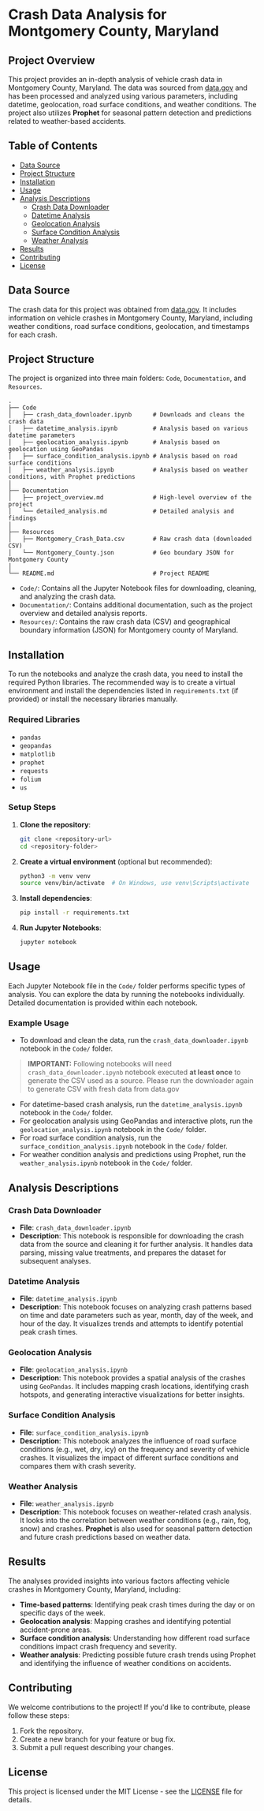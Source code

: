 # Crash Data Analysis for Montgomery County, Maryland

## Project Overview
This project provides an in-depth analysis of vehicle crash data in Montgomery County, Maryland. The data was sourced from [data.gov](https://data.gov) and has been processed and analyzed using various parameters, including datetime, geolocation, road surface conditions, and weather conditions. The project also utilizes **Prophet** for seasonal pattern detection and predictions related to weather-based accidents.

## Table of Contents
- [Data Source](#data-source)
- [Project Structure](#project-structure)
- [Installation](#installation)
- [Usage](#usage)
- [Analysis Descriptions](#analysis-descriptions)
    - [Crash Data Downloader](#crash-data-downloader)
    - [Datetime Analysis](#datetime-analysis)
    - [Geolocation Analysis](#geolocation-analysis)
    - [Surface Condition Analysis](#surface-condition-analysis)
    - [Weather Analysis](#weather-analysis)
- [Results](#results)
- [Contributing](#contributing)
- [License](#license)

## Data Source
The crash data for this project was obtained from [data.gov](https://data.gov). It includes information on vehicle crashes in Montgomery County, Maryland, including weather conditions, road surface conditions, geolocation, and timestamps for each crash.

## Project Structure
The project is organized into three main folders: `Code`, `Documentation`, and `Resources`.
```
.
├── Code
│   ├── crash_data_downloader.ipynb      # Downloads and cleans the crash data
│   ├── datetime_analysis.ipynb          # Analysis based on various datetime parameters
│   ├── geolocation_analysis.ipynb       # Analysis based on geolocation using GeoPandas
│   ├── surface_condition_analysis.ipynb # Analysis based on road surface conditions
│   ├── weather_analysis.ipynb           # Analysis based on weather conditions, with Prophet predictions
│
├── Documentation
│   ├── project_overview.md              # High-level overview of the project
│   └── detailed_analysis.md             # Detailed analysis and findings
│
├── Resources
│   ├── Montgomery_Crash_Data.csv        # Raw crash data (downloaded CSV)
│   └── Montgomery_County.json           # Geo boundary JSON for Montgomery County
│
└── README.md                            # Project README
```
- `Code/`: Contains all the Jupyter Notebook files for downloading, cleaning, and analyzing the crash data.
- `Documentation/`: Contains additional documentation, such as the project overview and detailed analysis reports.
- `Resources/`: Contains the raw crash data (CSV) and geographical boundary information (JSON) for Montgomery county of Maryland.

## Installation
To run the notebooks and analyze the crash data, you need to install the required Python libraries. The recommended way is to create a virtual environment and install the dependencies listed in `requirements.txt` (if provided) or install the necessary libraries manually.

### Required Libraries
- `pandas`
- `geopandas`
- `matplotlib`
- `prophet`
- `requests`
- `folium`
- `us`

### Setup Steps

1. **Clone the repository**:
    ```bash
    git clone <repository-url>
    cd <repository-folder>
    ```

2. **Create a virtual environment** (optional but recommended):
    ```bash
    python3 -m venv venv
    source venv/bin/activate  # On Windows, use venv\Scripts\activate
    ```

3. **Install dependencies**:
    ```bash
    pip install -r requirements.txt
    ```

4. **Run Jupyter Notebooks**:
    ```bash
    jupyter notebook
    ```

## Usage
Each Jupyter Notebook file in the `Code/` folder performs specific types of analysis. You can explore the data by running the notebooks individually. Detailed documentation is provided within each notebook.

### Example Usage

- To download and clean the data, run the `crash_data_downloader.ipynb` notebook in the `Code/` folder.
> **IMPORTANT:** Following notebooks will need `crash_data_downloader.ipynb` notebook executed **at least once** to generate the CSV used as a source. Please run the downloader again to generate CSV with fresh data from data.gov 
- For datetime-based crash analysis, run the `datetime_analysis.ipynb` notebook in the `Code/` folder.
- For geolocation analysis using GeoPandas and interactive plots, run the `geolocation_analysis.ipynb` notebook in the `Code/` folder.
- For road surface condition analysis, run the `surface_condition_analysis.ipynb` notebook in the `Code/` folder.
- For weather condition analysis and predictions using Prophet, run the `weather_analysis.ipynb` notebook in the `Code/` folder.

## Analysis Descriptions

### Crash Data Downloader
- **File**: `crash_data_downloader.ipynb`
- **Description**: This notebook is responsible for downloading the crash data from the source and cleaning it for further analysis. It handles data parsing, missing value treatments, and prepares the dataset for subsequent analyses.

### Datetime Analysis
- **File**: `datetime_analysis.ipynb`
- **Description**: This notebook focuses on analyzing crash patterns based on time and date parameters such as year, month, day of the week, and hour of the day. It visualizes trends and attempts to identify potential peak crash times.

### Geolocation Analysis
- **File**: `geolocation_analysis.ipynb`
- **Description**: This notebook provides a spatial analysis of the crashes using `GeoPandas`. It includes mapping crash locations, identifying crash hotspots, and generating interactive visualizations for better insights.

### Surface Condition Analysis
- **File**: `surface_condition_analysis.ipynb`
- **Description**: This notebook analyzes the influence of road surface conditions (e.g., wet, dry, icy) on the frequency and severity of vehicle crashes. It visualizes the impact of different surface conditions and compares them with crash severity.

### Weather Analysis
- **File**: `weather_analysis.ipynb`
- **Description**: This notebook focuses on weather-related crash analysis. It looks into the correlation between weather conditions (e.g., rain, fog, snow) and crashes. **Prophet** is also used for seasonal pattern detection and future crash predictions based on weather data.

## Results
The analyses provided insights into various factors affecting vehicle crashes in Montgomery County, Maryland, including:
- **Time-based patterns**: Identifying peak crash times during the day or on specific days of the week.
- **Geolocation analysis**: Mapping crashes and identifying potential accident-prone areas.
- **Surface condition analysis**: Understanding how different road surface conditions impact crash frequency and severity.
- **Weather analysis**: Predicting possible future crash trends using Prophet and identifying the influence of weather conditions on accidents.

## Contributing
We welcome contributions to the project! If you'd like to contribute, please follow these steps:
1. Fork the repository.
2. Create a new branch for your feature or bug fix.
3. Submit a pull request describing your changes.

## License
This project is licensed under the MIT License - see the [LICENSE](LICENSE) file for details.